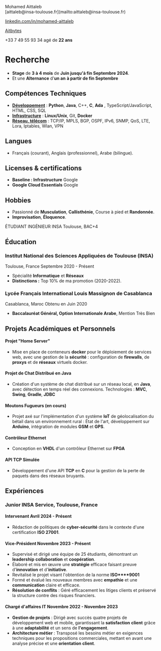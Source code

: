 
<div class="content-wrapper">
<div class="left-column">

<div class="header">

<div class="contact-info">
<span class="name">Mohamed Aittaleb</span>

<span class="info">
<link rel="stylesheet" href="path/to/font-awesome/css/font-awesome.min.css">


<div class="info_2">
<i class="fa fa-envelope-o" aria-hidden="true"></i> [aittaleb@insa-toulouse.fr](mailto:aittaleb@insa-toulouse.fr) 


<i class="fa fa-linkedin" aria-hidden="true"></i> [linkedin.com/in/mohamed-aittaleb](https://www.linkedin.com/in/mohamed-aittaleb-84249325a/) 


<i class="fa fa-github" aria-hidden="true"></i> [Aitbytes](https://github.com/Aitbytes)

<i class="fa fa-phone"></i>+33 7 49 55 93 34 
<i class="fa fa-calendar" aria-hidden="true"></i> agé de **22 ans**
</div>
</div>
<div class="descriptif">

# Recherche

 - **Stage** de **3 à 4 mois** de **Juin jusqu'à fin Septembre 2024**.
 - Et une **Alternance** d'**un an** **à partir de fin Septembre**


</div>



</div>

## Compétences Techniques

- <u>**Développement**</u> : **Python**, **Java**, C++, **C**, **Ada** , TypeScript/JavaScript, HTML, CSS, SQL  
- <u>**Infrastructure**</u> : **Linux/Unix**, Git, **Docker**
- <u>**Réseau, télécom**</u> : TCP/IP, MPLS, BGP, OSPF, IPv6, SNMP, QoS, LTE, Lora, Iptables, Wlan, VPN  


## Langues 

- Français (courant), Anglais (professionnel), Arabe (bilingue).

## Licenses & certifications

- **Baseline : Infrastructure** <location>Google</location>  
- **Google Cloud Essentials** <location>Google</location>  

## Hobbies

- Passionné de **Musculation**, **Callisthénie**, Course à pied et **Randonnée**.
- **Improvisation**, **Éloquence**.







</div>

</span>

<div class="main-content">

 <span class="intitule">ÉTUDIANT INGÉNIEUR INSA Toulouse, BAC+4</span>

## Éducation

### Institut National des Sciences Appliquées de Toulouse (INSA)
<location>Toulouse, France</location>  <time>Septembre 2020 - Présent</time>


- Spécialité **Informatique** et **Réseaux**
- **Distinctions :** Top 10% de ma promotion (2020-2022).

### Lycée Français International Louis Massignon de Casablanca 
<location>Casablanca, Maroc</location>  <time>Obtenu en Juin 2020</time>

- **Baccalauréat Général, Option Internationale Arabe**, Mention Très Bien

## Projets Académiques et Personnels
#### Projet "Home Server"
- Mise en place de conteneurs **docker** pour le déploiement de services web, avec une gestion de la **sécurité** : configuration de **firewalls**, de **proxys** et de **réseaux** virtuels docker.

#### Projet de Chat Distribué en Java
- Création d'un système de chat distribué sur un réseau local, en **Java**, avec détection en temps réel des connexions. Technologies : **MVC**, **Swing**, **Gradle**, **JDBC**

#### Moutons Fugueurs (en cours)
- Projet axé sur l'implémentation d'un système **IoT** de géolocalisation du bétail dans un environnement rural : État de l'art, développement sur **Arduino**, intégration de modules **GSM** et **GPS**.

#### Contrôleur Ethernet
- Conception en **VHDL** d'un contrôleur Ethernet sur **FPGA**

#### API TCP Simulée
- Développement d'une API **TCP** en **C** pour la gestion de la perte de paquets dans des réseaux bruyants.



## Expériences

### Junior INSA Service, Toulouse, France 

#### Intervenant <time>Avril 2024 - Présent</time>
- Rédaction de politiques de **cyber-sécurité** dans le contexte d'une certification **ISO 27001**.

#### Vice-Président <time>Novembre 2023 - Présent</time>

- Supervisé et dirigé une équipe de 25 étudiants, démontrant un **leadership** **collaboration** et **coopération**.
- Élaboré et mis en œuvre une **stratégie** efficace faisant preuve d'**innovation** et d'**initiative**.
- Revitalisé le projet visant l'obtention de la norme  **ISO****9001**
-  Formé et évalué les nouveaux membres avec  **empathie** et une  **communication** claire et efficace.
- **Résolution de conflits** : Géré efficacement les litiges clients et préservé la structure contre des risques financiers.

#### Chargé d'affaires IT <time>Novembre 2022 - Novembre 2023</time>

- **Gestion de projets** : Dirigé avec succès quatre projets de développement web et mobile, garantissant la **satisfaction** **client** grâce à une **adaptabilité** et un sens de **l'engagement**.
- **Architecture métier** : Transposé les besoins métier en exigences techniques pour les propositions commerciales, mettant en avant une analyse précise et une **orientation client**.



</div>
</div>


<script type="text/javascript" src="source/script.js"></script>


